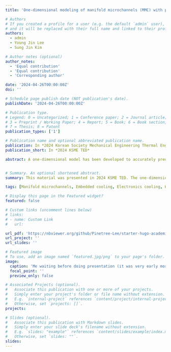 ```yaml
---
title: 'One-dimensional modeling of manifold microchannels (MMC) with plate-fins for prediction of thermal performance and flow non-uniformity'

# Authors
# If you created a profile for a user (e.g. the default `admin` user), write the username (folder name) here
# and it will be replaced with their full name and linked to their profile.
authors:
  - admin
  - Young Jin Lee
  - Sung Jin Kim

# Author notes (optional)
author_notes:
  - 'Equal contribution'
  - 'Equal contribution'
  - 'Corresponding author'

date: '2024-04-26T00:00:00Z'
doi: ''

# Schedule page publish date (NOT publication's date).
publishDate: '2024-04-26T00:00:00Z'

# Publication type.
# Legend: 0 = Uncategorized; 1 = Conference paper; 2 = Journal article;
# 3 = Preprint / Working Paper; 4 = Report; 5 = Book; 6 = Book section;
# 7 = Thesis; 8 = Patent
publication_types: ['1']

# Publication name and optional abbreviated publication name.
publication: In *2024 Korean Society Mechanical Engineering Thermal Engineering Division*
publication_short: In *2024 KSME TED*

abstract: A one-dimensional model has been developed to accurately predict the thermal performance and flow non-uniformity of the manifold microchannels (MMC) for embedded cooling. The model consists of one-dimensional governing equations derived from the integral relations of momentum and energy over appropriately-defined two separate control volumes. To validate the model, a series of 3-D numerical simulation is conducted over the wide ranges of the Reynolds number (Rem,in) at the manifold inlet from 560 to 3190, the dimensionless hydraulic flow length (x+) from 0.012 to 0.123, and the dimensionless thermal flow length (x*) from 0.002 to 0.023. It is shown that the model provides accurate predictions of the thermal performance and flow non-uniformity (CV) of MMC heat sinks within the root mean square percentage error (RMSPE) of 6% and 26% for 54 data points, respectively. The significant improvement of the prediction accuracy is made over the earlier model with an error reduction of 82\%. Finally, a design guideline for the uniform flow distribution is suggested for the first time based on a newly proposed explicit correlation for predicting the flow non-uniformity:the dynamic pressure at the manifold inlet should be kept smaller than the pressure drop across the microchannels.


# Summary. An optional shortened abstract.
summary: This material was presented in 2024 KSME TED. The one-dimensional model which takes into account the effects of non-uniform flow distribution on the thermal performance of manifold microchannels is newly developed. This model enables accurate prediction of thermal performance and flow non-uniformity of MMC.

tags: [Manifold microchannels, Embedded cooling, Electronics cooling, Heat sink, Thermal-hydraulic modeling, Flow non-uniformity]

# Display this page in the Featured widget?
featured: false

# Custom links (uncomment lines below)
# links:
# - name: Custom Link
#   url: 

url_pdf: 'https://nbviewer.org/github/Pinetree-Lee/starter-hugo-academic/blob/main/assets/media/pdfs/2024_KSME_TED_extended_abstract_HansolLee.pdf'
url_project: ''
url_slides: ''

# Featured image
# To use, add an image named `featured.jpg/png` to your page's folder.
image:
  caption: 'Me waiting before doing presentation (it was very early morning)'
  focal_point: ''
  preview_only: false

# Associated Projects (optional).
#   Associate this publication with one or more of your projects.
#   Simply enter your project's folder or file name without extension.
#   E.g. `internal-project` references `content/project/internal-project/index.md`.
#   Otherwise, set `projects: []`.
projects:

# Slides (optional).
#   Associate this publication with Markdown slides.
#   Simply enter your slide deck's filename without extension.
#   E.g. `slides: "example"` references `content/slides/example/index.md`.
#   Otherwise, set `slides: ""`.
slides: 
---
```

